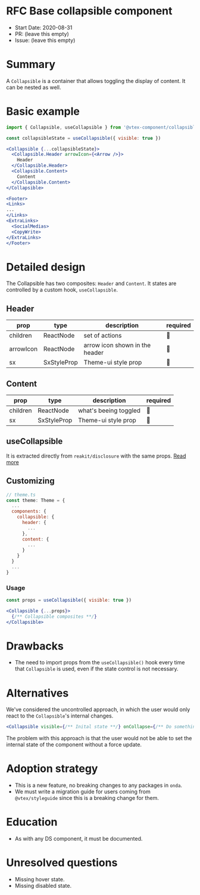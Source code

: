# RFC Base collapsible component

- Start Date: 2020-08-31
- PR: (leave this empty)
- Issue: (leave this empty)

# Summary

A `Collapsible` is a container that allows toggling the display of content. It
can be nested as well.

# Basic example

```jsx
import { Collapsible, useCollapsible } from '@vtex-component/collapsible'

const collapsibleState = useCollapsible({ visible: true })

<Collapsible {...collapsibleState}>
  <Collapsible.Header arrowIcon={<Arrow />}>
    Header
  </Collapsible.Header>
  <Collapsible.Content>
    Content
  </Collapsible.Content>
</Collapsible>

<Footer>
<Links>
...
</Links>
<ExtraLinks>
  <SocialMedias>
  <CopyWrite>
</ExtraLinks>
</Footer>
```

# Detailed design

The Collapsible has two composites: `Header` and `Content`. It states are controlled by a custom hook, `useCollapsible`.

## Header

| prop       | type        | description                    | required |
| --------   | ----------- | -----------------------        | -------- |
| children   | ReactNode   | set of actions                 | 🚫       |
| arrowIcon  | ReactNode   | arrow icon shown in the header | 🚫       |
| sx         | SxStyleProp | Theme-ui style prop            | 🚫       |

## Content

| prop     | type        | description           | required |
| -------- | ----------- | --------------------- | -------- |
| children | ReactNode   | what's beeing toggled | 🚫       |
| sx       | SxStyleProp | Theme-ui style prop   | 🚫       |

## useCollapsible

It is extracted directly from `reakit/disclosure` with the same props.
[Read more](https://reakit.io/docs/disclosure/#usedisclosurestate)

## Customizing

```jsx
// theme.ts
const theme: Theme = {
  ...
  components: {
    collapsible: {
      header: {
        ...
      },
      content: {
        ...
      }
    }
  }
  ...
}
```

### Usage

```jsx
const props = useCollapsible({ visible: true })

<Collapsible {...props}>
  {/** Collapsible composites **/}
</Collapsible>
```

# Drawbacks

- The need to import props from the `useCollapsible()` hook every time that `Collapsible` is used, even if the state control is not necessary.

# Alternatives

We've considered the uncontrolled approach, in which the user would only react to the `Collapsible`'s internal changes.

```jsx
<Collapsible visible={/** Inital state **/} onCollapse={/** Do something **/} />
```

The problem with this approach is that the user would not be able to set the internal state of the component without a force update.

# Adoption strategy

- This is a new feature, no breaking changes to any packages in `onda`.
- We must write a migration guide for users coming from `@vtex/styleguide` since this is a breaking change for them.

# Education

- As with any DS component, it must be documented.

# Unresolved questions

- Missing hover state.
- Missing disabled state.
